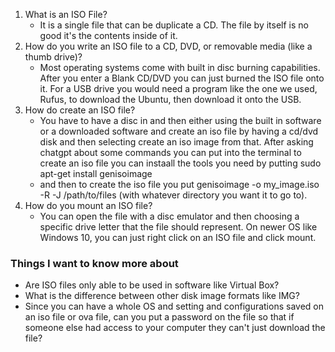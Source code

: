 1. What is an ISO File?
   - It is a single file that can be duplicate a CD. The file by itself is no good it's the contents inside of it.
2. How do you write an ISO file to a CD, DVD, or removable media (like a thumb drive)?
   - Most operating systems come with built in disc burning capabilities. After you enter a Blank CD/DVD you can just burned the ISO file onto it. For a USB drive you would need a program like the one we used, Rufus, to download the Ubuntu, then download it onto the USB.
3. How do create an ISO file?
   - You have to have a disc in and then either using the built in software or a downloaded software and create an iso file by having a cd/dvd disk and then selecting create an iso image from that. After asking chatgpt about some commands you can put into the terminal to create an iso file you can instaall the tools you need by putting
         sudo apt-get install genisoimage
   - and then to create the iso file you put
         genisoimage -o my_image.iso -R -J /path/to/files (with whatever directory you want it to go to).
4. How do you mount an ISO file?
    - You can open the file with a disc emulator and then choosing a specific drive letter that the file should represent. On newer OS like Windows 10, you can just right click on an ISO file and click mount.

### Things I want to know more about
  - Are ISO files only able to be used in software like Virtual Box?
  - What is the difference between other disk image formats like IMG?
  - Since you can have a whole OS and setting and configurations saved on an iso file or ova file, can you put a password on the file so that if someone else had access to your computer they can't just download the file? 
